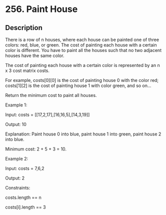 # 256. Paint House

## Description

There is a row of n houses, where each house can be painted one of three colors: red, blue, or green. The cost of painting each house with a certain color is different. You have to paint all the houses such that no two adjacent houses have the same color.

The cost of painting each house with a certain color is represented by an n x 3 cost matrix costs.

For example, costs[0][0] is the cost of painting house 0 with the color red; costs[1][2] is the cost of painting house 1 with color green, and so on...

Return the minimum cost to paint all houses.

Example 1:

Input: costs = [[17,2,17],[16,16,5],[14,3,19]]

Output: 10

Explanation: Paint house 0 into blue, paint house 1 into green, paint house 2 into blue.

Minimum cost: 2 + 5 + 3 = 10.

Example 2:

Input: costs = 7,6,2

Output: 2

Constraints:

costs.length == n

costs[i].length == 3

1 <= n <= 100

1 <= costs[i][j] <= 20

## Thoughts

- Brute force algorithm too slow
- Memoization

## Solution

Runtime: 52 ms, faster than 35.23% of Python online submissions for Paint House.

Memory Usage: 13.9 MB, less than 7.20% of Python online submissions for Paint House.

```python
class Solution(object):
    def minCost(self, costs):
        """
        :type costs: List[List[int]]
        :rtype: int
        """
        
        n = len(costs)
        
        def paint(i, c):
            if (i, c) in self.memo:
                return self.memo[(i,c)]
            
            total = costs[i][c]
            if i == n-1:
                pass
            elif c == 0:
                total += min(paint(i+1, 1), paint(i+1,2))
            elif c ==1:
                total += min(paint(i+1, 0), paint(i+1,2))
            else:
                total += min(paint(i+1, 0), paint(i+1,1))
            
            self.memo[(i, c)] = total
            return total
        
        if costs == []:
            return 0
        
        self.memo = {}
        return min(paint(0, 0), paint(0,1), paint(0,2))
```

